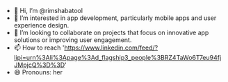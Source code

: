 - 👋 Hi, I’m @rimshabatool
- 👀 I’m interested in app development, particularly mobile apps and user experience design.
- 💞️ I’m looking to collaborate on projects that focus on innovative app solutions or improving user engagement.
- 📫 How to reach 'https://www.linkedin.com/feed/?lipi=urn%3Ali%3Apage%3Ad_flagship3_people%3BRZ4TaWo6T7eu94fjJMpjcQ%3D%3D'
- 😄 Pronouns: her

<!---
rimshabatool/rimshabatool is a ✨ special ✨ repository because its `README.md` (this file) appears on your GitHub profile.
You can click the Preview link to take a look at your changes.
--->
